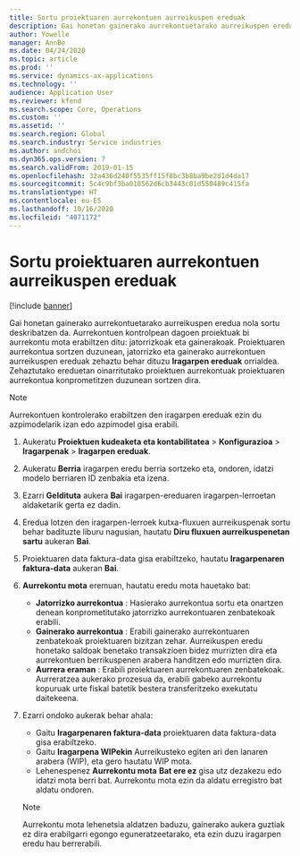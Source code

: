 ```yaml
---
title: Sortu proiektuaren aurrekontuen aurreikuspen ereduak
description: Gai honetan gainerako aurrekontuetarako aurreikuspen eredua nola sortu deskribatzen da.
author: Yowelle
manager: AnnBe
ms.date: 04/24/2020
ms.topic: article
ms.prod: ''
ms.service: dynamics-ax-applications
ms.technology: ''
audience: Application User
ms.reviewer: kfend
ms.search.scope: Core, Operations
ms.custom: ''
ms.assetid: ''
ms.search.region: Global
ms.search.industry: Service industries
ms.author: andchoi
ms.dyn365.ops.version: 7
ms.search.validFrom: 2019-01-15
ms.openlocfilehash: 32a436d240f5535ff15f8bc3b8ba9be2d1d4da17
ms.sourcegitcommit: 5c4c9bf3ba018562d6cb3443c01d550489c415fa
ms.translationtype: HT
ms.contentlocale: eu-ES
ms.lasthandoff: 10/16/2020
ms.locfileid: "4071172"
---
```

# <a name="create-forecast-models-for-project-budgets"></a>Sortu proiektuaren aurrekontuen aurreikuspen ereduak 

[!include [banner](../includes/banner.md)]

Gai honetan gainerako aurrekontuetarako aurreikuspen eredua nola sortu deskribatzen da. Aurrekontuen kontrolpean dagoen proiektuak bi aurrekontu mota erabiltzen ditu: jatorrizkoak eta gainerakoak. Proiektuaren aurrekontua sortzen duzunean, jatorrizko eta gainerako aurrekontuen aurreikuspen ereduak zehaztu behar dituzu **Iragarpen ereduak** orrialdea. Zehaztutako ereduetan oinarritutako proiektuen aurrekontuak proiektuaren aurrekontua konprometitzen duzunean sortzen dira.

> [!NOTE]
> Aurrekontuen kontrolerako erabiltzen den iragarpen ereduak ezin du azpimodelarik izan edo azpimodel gisa erabili.

1. Aukeratu **Proiektuen kudeaketa eta kontabilitatea** > **Konfigurazioa** > **Iragarpenak**  > **Iragarpen ereduak**.
2. Aukeratu **Berria** iragarpen eredu berria sortzeko eta, ondoren, idatzi modelo berriaren ID zenbakia eta izena. 
3. Ezarri **Geldituta** aukera **Bai** iragarpen-ereduaren iragarpen-lerroetan aldaketarik gerta ez dadin. 
4. Eredua lotzen den iragarpen-lerroek kutxa-fluxuen aurreikuspenak sortu behar badituzte liburu nagusian, hautatu **Diru fluxuen aurreikuspenetan sartu** aukeran **Bai**. 
5. Proiektuaren data faktura-data gisa erabiltzeko, hautatu **Iragarpenaren faktura-data** aukeran **Bai**. 
6. **Aurrekontu mota** eremuan, hautatu eredu mota hauetako bat:

   - **Jatorrizko aurrekontua** : Hasierako aurrekontua sortu eta onartzen denean konprometitutako jatorrizko aurrekontuaren zenbatekoak erabili.
   - **Gainerako aurrekontua** : Erabili gainerako aurrekontuaren zenbatekoak proiektuaren bizitzan zehar. Aurreikuspen eredu honetako saldoak benetako transakzioen bidez murrizten dira eta aurrekontuen berrikuspenen arabera handitzen edo murrizten dira.
   - **Aurrera eraman** : Erabili proiektuaren aurrekontuaren zenbatekoak. Aurreratzea aukerako prozesua da, erabili gabeko aurrekontu kopuruak urte fiskal batetik bestera transferitzeko exekutatu daitekeena.

7. Ezarri ondoko aukerak behar ahala:

   - Gaitu **Iragarpenaren faktura-data** proiektuaren data faktura-data gisa erabiltzeko.
   - Gaitu **Iragarpena WIPekin** Aurreikusteko egiten ari den lanaren arabera (WIP), eta gero hautatu WIP mota. 
   - Lehenespenez **Aurrekontu mota** **Bat ere ez** gisa utz dezakezu edo idatzi mota berri bat. Aurrekontu mota ezin da aldatu erregistro bat aldatu ondoren.     
    > [!NOTE]
    > Aurrekontu mota lehenetsia aldatzen baduzu, gainerako aukera guztiak ez dira erabilgarri egongo eguneratzeetarako, eta ezin duzu iragarpen eredu hau berrerabili. 
   


 

